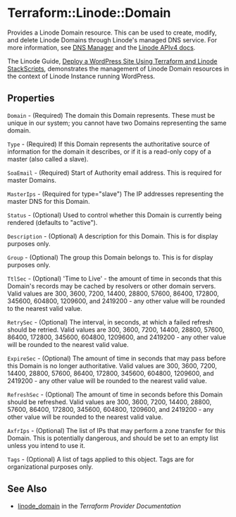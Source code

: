 # Terraform::Linode::Domain

Provides a Linode Domain resource.  This can be used to create, modify, and delete Linode Domains through Linode's managed DNS service.
For more information, see [DNS Manager](https://www.linode.com/docs/platform/manager/dns-manager/) and the [Linode APIv4 docs](https://developers.linode.com/api/v4#operation/createDomain).

The Linode Guide, [Deploy a WordPress Site Using Terraform and Linode StackScripts](https://www.linode.com/docs/applications/configuration-management/deploy-a-wordpress-site-using-terraform-and-linode-stackscripts/), demonstrates the management of Linode Domain resources in the context of Linode Instance running WordPress.

## Properties

`Domain` - (Required) The domain this Domain represents. These must be unique in our system; you cannot have two Domains representing the same domain.

`Type` - (Required) If this Domain represents the authoritative source of information for the domain it describes, or if it is a read-only copy of a master (also called a slave).

`SoaEmail` - (Required) Start of Authority email address. This is required for master Domains.

`MasterIps` - (Required for type="slave") The IP addresses representing the master DNS for this Domain.

`Status` - (Optional) Used to control whether this Domain is currently being rendered (defaults to "active").

`Description` - (Optional) A description for this Domain. This is for display purposes only.

`Group` - (Optional) The group this Domain belongs to. This is for display purposes only.

`TtlSec` - (Optional) 'Time to Live' - the amount of time in seconds that this Domain's records may be cached by resolvers or other domain servers. Valid values are 300, 3600, 7200, 14400, 28800, 57600, 86400, 172800, 345600, 604800, 1209600, and 2419200 - any other value will be rounded to the nearest valid value.

`RetrySec` - (Optional) The interval, in seconds, at which a failed refresh should be retried. Valid values are 300, 3600, 7200, 14400, 28800, 57600, 86400, 172800, 345600, 604800, 1209600, and 2419200 - any other value will be rounded to the nearest valid value.

`ExpireSec` - (Optional) The amount of time in seconds that may pass before this Domain is no longer authoritative. Valid values are 300, 3600, 7200, 14400, 28800, 57600, 86400, 172800, 345600, 604800, 1209600, and 2419200 - any other value will be rounded to the nearest valid value.

`RefreshSec` - (Optional) The amount of time in seconds before this Domain should be refreshed. Valid values are 300, 3600, 7200, 14400, 28800, 57600, 86400, 172800, 345600, 604800, 1209600, and 2419200 - any other value will be rounded to the nearest valid value.

`AxfrIps` - (Optional) The list of IPs that may perform a zone transfer for this Domain. This is potentially dangerous, and should be set to an empty list unless you intend to use it.

`Tags` - (Optional) A list of tags applied to this object. Tags are for organizational purposes only.


## See Also

* [linode_domain](https://www.terraform.io/docs/providers/linode/r/domain.html) in the _Terraform Provider Documentation_